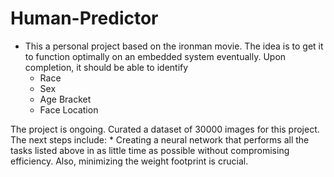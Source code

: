 # Human-Predictor
* This a personal project based on the ironman movie. The idea is to get it to function optimally on an embedded system eventually. Upon completion, it should be able to identify
	* Race
	* Sex
	* Age Bracket
	* Face Location

The project is ongoing. Curated a dataset of 30000 images for this project. The next steps include:
	* Creating a neural network that performs all the tasks listed above in as little time as possible without compromising efficiency. Also, minimizing the weight footprint is crucial.